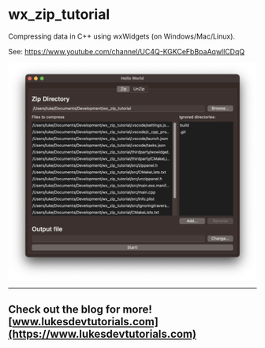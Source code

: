 # wx_zip_tutorial

Compressing data in C++ using wxWidgets (on Windows/Mac/Linux).

See: https://www.youtube.com/channel/UC4Q-KGKCeFbBpaAqwllCDqQ

![Paint App](/app.png)

---
Check out the blog for more! [www.lukesdevtutorials.com](https://www.lukesdevtutorials.com)
---
